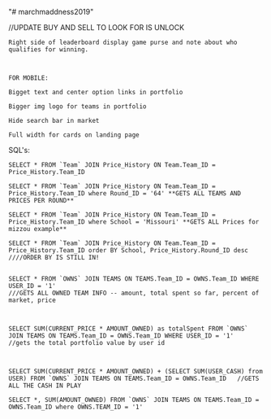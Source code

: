 "# marchmaddness2019" 

//UPDATE BUY AND SELL TO LOOK FOR IS UNLOCK

	Right side of leaderboard display game purse and note about who qualifies for winning. 



	FOR MOBILE: 
		
	Bigget text and center option links in portfolio
	
	Bigger img logo for teams in portfolio
	
	Hide search bar in market 
	
	Full width for cards on landing page







		
		
		
		

SQL's:

	SELECT * FROM `Team` JOIN Price_History ON Team.Team_ID = Price_History.Team_ID
	
	SELECT * FROM `Team` JOIN Price_History ON Team.Team_ID = Price_History.Team_ID where Round_ID = '64' **GETS ALL TEAMS AND PRICES PER ROUND**
	
	SELECT * FROM `Team` JOIN Price_History ON Team.Team_ID = Price_History.Team_ID where School = 'Missouri' **GETS ALL Prices for mizzou example**
	
	SELECT * FROM `Team` JOIN Price_History ON Team.Team_ID = Price_History.Team_ID order BY School, Price_History.Round_ID desc ////ORDER BY IS STILL IN!
	
	
	SELECT * FROM `OWNS` JOIN TEAMS ON TEAMS.Team_ID = OWNS.Team_ID WHERE USER_ID = '1'
	///GETS ALL OWNED TEAM INFO -- amount, total spent so far, percent of market, price 
	


	SELECT SUM(CURRENT_PRICE * AMOUNT_OWNED) as totalSpent FROM `OWNS` JOIN TEAMS ON TEAMS.Team_ID = OWNS.Team_ID WHERE USER_ID = '1'
	//gets the total portfolio value by user id
	
	
	
	SELECT SUM(CURRENT_PRICE * AMOUNT_OWNED) + (SELECT SUM(USER_CASH) from USER) FROM `OWNS` JOIN TEAMS ON TEAMS.Team_ID = OWNS.Team_ID   //GETS ALL THE CASH IN PLAY
	
	SELECT *, SUM(AMOUNT_OWNED) FROM `OWNS` JOIN TEAMS ON TEAMS.Team_ID = OWNS.Team_ID where OWNS.TEAM_ID = '1'


